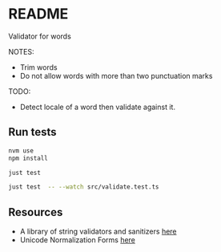 # README

Validator for words

NOTES:

* Trim words
* Do not allow words with more than two punctuation marks

TODO:

* Detect locale of a word then validate against it.

## Run tests

```sh
nvm use
npm install

just test

just test  -- --watch src/validate.test.ts
```

## Resources

- A library of string validators and sanitizers [here](https://www.npmjs.com/package/validator)
- Unicode Normalization Forms [here](https://unicode.org/reports/tr15/)
